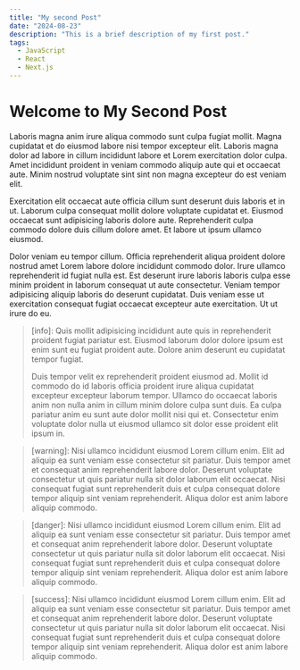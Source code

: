 ```yaml
---
title: "My second Post"
date: "2024-08-23"
description: "This is a brief description of my first post."
tags:
  - JavaScript
  - React
  - Next.js
---
```


# Welcome to My Second Post

Laboris magna anim irure aliqua commodo sunt culpa fugiat mollit. Magna cupidatat et do eiusmod labore nisi tempor excepteur elit. Laboris magna dolor ad labore in cillum incididunt labore et Lorem exercitation dolor culpa. Amet incididunt proident in veniam commodo aliquip aute qui et occaecat aute. Minim nostrud voluptate sint sint non magna excepteur do est veniam elit.

Exercitation elit occaecat aute officia cillum sunt deserunt duis laboris et in ut. Laborum culpa consequat mollit dolore voluptate cupidatat et. Eiusmod occaecat sunt adipisicing laboris dolore aute. Reprehenderit culpa commodo dolore duis cillum dolore amet. Et labore ut ipsum ullamco eiusmod.

Dolor veniam eu tempor cillum. Officia reprehenderit aliqua proident dolore nostrud amet Lorem labore dolore incididunt commodo dolor. Irure ullamco reprehenderit id fugiat nulla est. Est deserunt irure laboris laboris culpa esse minim proident in laborum consequat ut aute consectetur. Veniam tempor adipisicing aliquip laboris do deserunt cupidatat. Duis veniam esse ut exercitation consequat fugiat occaecat excepteur aute exercitation. Ut ut irure do eu.


> [info]: Quis mollit adipisicing incididunt aute quis in reprehenderit proident fugiat pariatur est. Eiusmod laborum dolor dolore ipsum est enim sunt eu fugiat proident aute. Dolore anim deserunt eu cupidatat tempor fugiat.
> 
> Duis tempor velit ex reprehenderit proident eiusmod ad. Mollit id commodo do id laboris officia proident irure aliqua cupidatat excepteur excepteur laborum tempor. Ullamco do occaecat laboris anim non nulla anim in cillum minim dolore culpa sunt duis. Ea culpa pariatur anim eu sunt aute dolor mollit nisi qui et. Consectetur enim voluptate dolor nulla ut eiusmod ullamco sit dolor esse proident elit ipsum in.

> [warning]: Nisi ullamco incididunt eiusmod Lorem cillum enim. Elit ad aliquip ea sunt veniam esse consectetur sit pariatur. Duis tempor amet et consequat anim reprehenderit labore dolor. Deserunt voluptate consectetur ut quis pariatur nulla sit dolor laborum elit occaecat. Nisi consequat fugiat sunt reprehenderit duis et culpa consequat dolore tempor aliquip sint veniam reprehenderit. Aliqua dolor est anim labore aliquip commodo.

> [danger]: Nisi ullamco incididunt eiusmod Lorem cillum enim. Elit ad aliquip ea sunt veniam esse consectetur sit pariatur. Duis tempor amet et consequat anim reprehenderit labore dolor. Deserunt voluptate consectetur ut quis pariatur nulla sit dolor laborum elit occaecat. Nisi consequat fugiat sunt reprehenderit duis et culpa consequat dolore tempor aliquip sint veniam reprehenderit. Aliqua dolor est anim labore aliquip commodo.

> [success]: Nisi ullamco incididunt eiusmod Lorem cillum enim. Elit ad aliquip ea sunt veniam esse consectetur sit pariatur. Duis tempor amet et consequat anim reprehenderit labore dolor. Deserunt voluptate consectetur ut quis pariatur nulla sit dolor laborum elit occaecat. Nisi consequat fugiat sunt reprehenderit duis et culpa consequat dolore tempor aliquip sint veniam reprehenderit. Aliqua dolor est anim labore aliquip commodo.